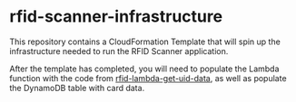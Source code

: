 # rfid-scanner-infrastructure

This repository contains a CloudFormation Template that will spin up the infrastructure needed to run the RFID Scanner application.

After the template has completed, you will need to populate the Lambda function with the code from [rfid-lambda-get-uid-data](https://github.com/thomasphorton/rfid-lambda-get-uid-data), as well as populate the DynamoDB table with card data.
